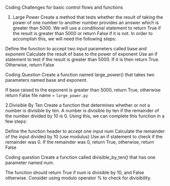 Coding Challenges for basic control flows and functions



1. Large Power
Create a method that tests whether the result of taking the power of one number to another number provides an answer which is greater than 5000. We will use a conditional statement to return True if the result is greater than 5000 or return False if it is not. In order to accomplish this, we will need the following steps:

Define the function to accept two input parameters called base and exponent
Calculate the result of base to the power of exponent
Use an if statement to test if the result is greater than 5000. If it is then return True. Otherwise, return False


Coding Question
Create a function named large_power() that takes two parameters named base and exponent.

If base raised to the exponent is greater than 5000, return True, otherwise return False
file name = ```large_power.py```




2.Divisible By Ten
Create a function that determines whether or not a number is divisible by ten. A number is divisible by ten if the remainder of the number divided by 10 is 0. Using this, we can complete this function in a few steps:

Define the function header to accept one input num
Calculate the remainder of the input divided by 10 (use modulus)
Use an if statement to check if the remainder was 0. If the remainder was 0, return True, otherwise, return False


Coding question
Create a function called divisible_by_ten() that has one parameter named num.

The function should return True if num is divisible by 10, and False otherwise. Consider using modulo operator % to check for divisibility.

